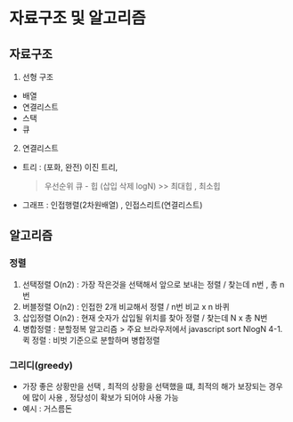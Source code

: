 # 자료구조 및 알고리즘

## 자료구조

1. 선형 구조

- 배열
- 연결리스트
- 스택
- 큐

2. 연결리스트

- 트리 : (포화, 완전) 이진 트리,
  > 우선순위 큐 - 힙 (삽입 삭제 logN) >> 최대힙 , 최소힙
- 그래프 : 인접행렬(2차원배열) , 인접스리트(연결리스트)

## 알고리즘

### 정렬

1. 선택정렬 O(n2) : 가장 작은것을 선택해서 앞으로 보내는 정렬 / 찾는데 n번 , 총 n번
2. 버블정렬 O(n2) : 인접한 2개 비교해서 정렬 / n번 비교 x n 바퀴
3. 삽입정렬 O(n2) : 현재 숫자가 삽입될 위치를 찾아 정렬 / 찾는데 N x 총 N번
4. 병합정렬 : 분할정복 알고리즘 > 주요 브라우저에서 javascript sort NlogN
   4-1. 퀵 정렬 : 비벗 기준으로 분할하며 병합정렬

### 그리디(greedy)

- 가장 좋은 상황만을 선택 , 최적의 상황을 선택했을 떄, 최적의 해가 보장되는 경우에 많이 사용 , 정당성이 확보가 되어야 사용 가능
- 예시 : 거스름돈
